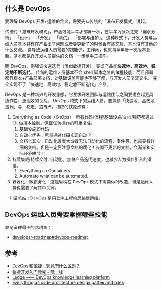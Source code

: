 
## 什么是 DevOps

要理解 DevOps 开发+运维的含义，需要先从传统的「瀑布开发模式」讲起。

传统的「瀑布开发模式」，产品可能半年才部署一次，在半年内依次走完「需求分析」-「设计」- 「开发」-「测试」-「部署与维护」。
这种模式下，开发人员与运维人员基本只有在产品出了问题或者要更新了的时候会有些交互，基本没有其他的什么交流。
这导致运维人员需要的技能少，工作闲，也就每半年肝一次版本更新，基本都是靠开发人员提供的文档，一步步手工操作。

而 DevOps，则强调快速迭代（类似敏捷开发），要求产品能**快速地、高效地、稳定地不断迭代**。
传统的运维人员基本不会 shell 脚本之外的编程技能，而且部署都靠脚本+产品部署文档，对基础设施可能也不够了解，与开发人员交流又少。
完全实现不了「快速地、高效地、稳定地不断迭代」产品。

DevOps 是一种新兴的开发思想，它要求开发团队与运维团队之间要建立起更具协作性、更高效的关系。
DevOps 模式下的运维人员，要兼顾「快速地、高效地迭代」与「稳定」这两点，相应的技能点有：

1. Everything as Code（GitOps）: 所有代码/流程/基础设施/文档/规范都通过 Git 做版本控制。保证任何操作的可重复性。
   1. 基础设施即代码
   2. 自动化优先：尽量通过代码实现自动化
   3. 文档化其次：自动化难度大或者无法自动化的流程、事件等，也需要有详细的文档。但是一定要注意文档的腐化！长期不更新的文档，会渐渐和实际环境脱节！
2. 持续集成/持续交付: 自动化。加快产品迭代速度，也减少人为操作引入的错误。
   1. Everything on Containers.
   2. Automate what can be automated.
3. 容器化、微服务化：这是后端在 DevOps 模式下需要做的改造。但是运维人员也需要了解其中关窍。

一句话总结：DevOps 是用软件工程的思路做运维。

## DevOps 运维人员需要掌握哪些技能

参见全球最火的路线图：

- [developer-roadmap#devops-roadmap](https://github.com/kamranahmedse/developer-roadmap#devops-roadmap)

## 参考

- [DevOps 和敏捷：究竟有什么区别？](https://zhuanlan.zhihu.com/p/115611598)
- [敏捷开发入门教程 - 阮一峰](https://www.ruanyifeng.com/blog/2019/03/agile-development.html)
- [Ledge —— DevOps knowledge learning platform](https://github.com/phodal/ledge)
- [Everything as code architecture design patten and rules](https://github.com/phodal/ascode.ink)


